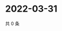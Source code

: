 # 2022-03-31

共 0 条

<!-- BEGIN WEIBO -->
<!-- 最后更新时间 Thu Mar 31 2022 19:12:58 GMT+0800 (China Standard Time) -->

<!-- END WEIBO -->
